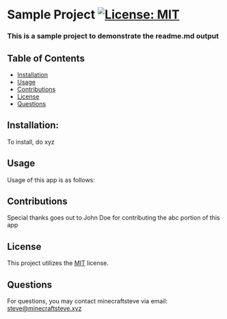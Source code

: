 # Sample Project [![License: MIT](https://img.shields.io/badge/License-MIT-yellow.svg)](https://opensource.org/licenses/MIT)
### This is a sample project to demonstrate the readme.md output
## Table of Contents
- [Installation](#installation)
- [Usage](#usage)
- [Contributions](#contributions)
- [License](#license)
- [Questions](#questions)
## Installation:
To install, do xyz
## Usage
Usage of this app is as follows:
## Contributions
Special thanks goes out to John Doe for contributing the abc portion of this app
## License
This project utilizes the <a href="https://opensource.org/licenses/MIT">MIT</a> license.
## Questions
For questions, you may contact minecraftsteve via email: <a href="mailto:steve@minecraftsteve.xyz">steve@minecraftsteve.xyz</a>